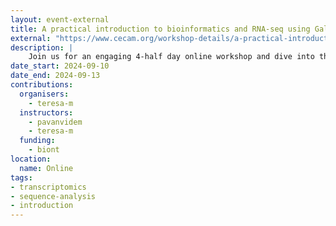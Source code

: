 ```yaml
---
layout: event-external
title: A practical introduction to bioinformatics and RNA-seq using Galaxy
external: "https://www.cecam.org/workshop-details/a-practical-introduction-to-bioinformatics-and-rna-seq-using-galaxy-1359"
description: |
    Join us for an engaging 4-half day online workshop and dive into the captivating world of RNA-seq data analysis using Galaxy! This hands-on workshop will equip you with the skills to effectively analyze RNA-seq data from start to finish. You will learn about: Galaxy, Quality Control, Mapping and Quantification and Downstream Analysis. Don't miss this opportunity to enhance your bioinformatics skills.
date_start: 2024-09-10
date_end: 2024-09-13
contributions:
  organisers:
    - teresa-m
  instructors:
    - pavanvidem
    - teresa-m
  funding:
    - biont
location:
  name: Online
tags:
- transcriptomics
- sequence-analysis
- introduction
---
```

